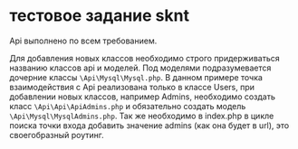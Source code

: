 # тестовое задание sknt

Api выполнено по всем требованием. 

Для добавления новых классов необходимо строго придерживаться названию классов api и моделей.
Под моделями подразумевается дочерние классы `\Api\Mysql\Mysql.php`.
В данном примере точка взаимодействия с Api реализована только в классе Users, при добавлении 
новых классов, например Admins, необходимо создать класс `\Api\Api\ApiAdmins.php` и обязательно 
создать модель `\Api\Mysql\MysqlAdmins.php`. Так же необходимо в index.php в цикле поиска точки входа добавить значение
admins (как она будет в url), это своегобразный роутинг. 
